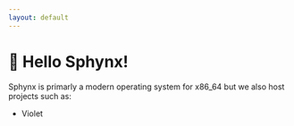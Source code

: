 ```yaml
---
layout: default
---
```


# 👋 Hello Sphynx!

Sphynx is primarly a modern operating system for x86_64 but we also host projects such as:

- Violet

